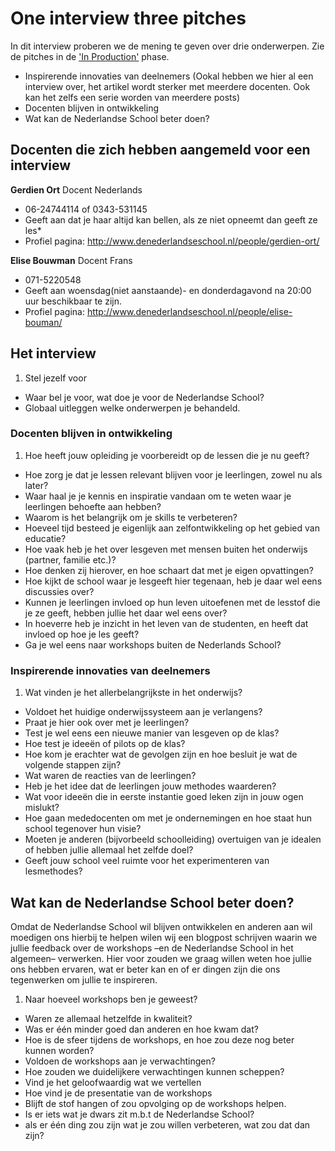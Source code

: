 # One interview three pitches

In dit interview proberen we de mening te geven over drie onderwerpen.
Zie de pitches in de ['In Production'](https://interface-ready.firebaseapp.com/product:-KBmpFP_krBpZZbQKc8M/productionStage:production) phase.

* Inspirerende innovaties van deelnemers (Ookal hebben we hier al een interview over, het artikel wordt sterker met meerdere docenten. Ook kan het zelfs een serie worden van meerdere posts)
* Docenten blijven in ontwikkeling
* Wat kan de Nederlandse School beter doen?

## Docenten die zich hebben aangemeld voor een interview

**Gerdien Ort** Docent Nederlands

* 06-24744114 of 0343-531145
* Geeft aan dat je haar altijd kan bellen, als ze niet opneemt dan geeft ze les*
* Profiel pagina: http://www.denederlandseschool.nl/people/gerdien-ort/

**Elise Bouwman** Docent Frans

* 071-5220548
* Geeft aan woensdag(niet aanstaande)- en donderdagavond na 20:00 uur beschikbaar te zijn.
* Profiel pagina: http://www.denederlandseschool.nl/people/elise-bouman/

## Het interview

1. Stel jezelf voor
* Waar bel je voor, wat doe je voor de Nederlandse School?
* Globaal uitleggen welke onderwerpen je behandeld.

### Docenten blijven in ontwikkeling

1. Hoe heeft jouw opleiding je voorbereidt op de lessen die je nu geeft?
* Hoe zorg je dat je lessen relevant blijven voor je leerlingen, zowel nu als later?
* Waar haal je je kennis en inspiratie vandaan om te weten waar je leerlingen behoefte aan hebben?
* Waarom is het belangrijk om je skills te verbeteren?
* Hoeveel tijd besteed je eigenlijk aan zelfontwikkeling op het gebied van educatie?
* Hoe vaak heb je het over lesgeven met mensen buiten het onderwijs (partner, familie etc.)?
* Hoe denken zij hierover, en hoe schaart dat met je eigen opvattingen?
* Hoe kijkt de school waar je lesgeeft hier tegenaan, heb je daar wel eens discussies over?
* Kunnen je leerlingen invloed op hun leven uitoefenen met de lesstof die je ze geeft, hebben jullie het daar wel eens over?
* In hoeverre heb je inzicht in het leven van de studenten, en heeft dat invloed op hoe je les geeft?
* Ga je wel eens naar workshops buiten de Nederlands School?

### Inspirerende innovaties van deelnemers

1. Wat vinden je het allerbelangrijkste in het onderwijs?
* Voldoet het huidige onderwijssysteem aan je verlangens?
* Praat je hier ook over met je leerlingen?
* Test je wel eens een nieuwe manier van lesgeven op de klas?
* Hoe test je ideeën of pilots op de klas?
* Hoe kom je erachter wat de gevolgen zijn en hoe besluit je wat de volgende stappen zijn?
* Wat waren de reacties van de leerlingen?
* Heb je het idee dat de leerlingen jouw methodes waarderen?
* Wat voor ideeën die in eerste instantie goed leken zijn in jouw ogen mislukt?
* Hoe gaan mededocenten om met je ondernemingen en hoe staat hun school tegenover hun visie?
* Moeten je anderen (bijvorbeeld schoolleiding) overtuigen van je idealen of hebben jullie allemaal het zelfde doel?
* Geeft jouw school veel ruimte voor het experimenteren van lesmethodes?


## Wat kan de Nederlandse School beter doen?

Omdat de Nederlandse School wil blijven ontwikkelen en anderen aan wil moedigen ons hierbij te helpen wilen wij een blogpost schrijven waarin we jullie feedback over de workshops –en de Nederlandse School in het algemeen– verwerken. Hier voor zouden we graag willen weten hoe jullie ons hebben ervaren, wat er beter kan en of er dingen zijn die ons tegenwerken om jullie te inspireren.

1. Naar hoeveel workshops ben je geweest?
* Waren ze allemaal hetzelfde in kwaliteit?
* Was er één minder goed dan anderen en hoe kwam dat?
* Hoe is de sfeer tijdens de workshops, en hoe zou deze nog beter kunnen worden?
* Voldoen de workshops aan je verwachtingen?
* Hoe zouden we duidelijkere verwachtingen kunnen scheppen?
* Vind je het geloofwaardig wat we vertellen
* Hoe vind je de presentatie van de workshops
* Blijft de stof hangen of zou opvolging op de workshops helpen.
* Is er iets wat je dwars zit m.b.t de Nederlandse School?
* als er één ding zou zijn wat je zou willen verbeteren, wat zou dat dan zijn?
